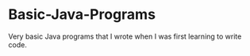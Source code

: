 # Basic-Java-Programs
Very basic Java programs that I wrote when I was first learning to write code. 
